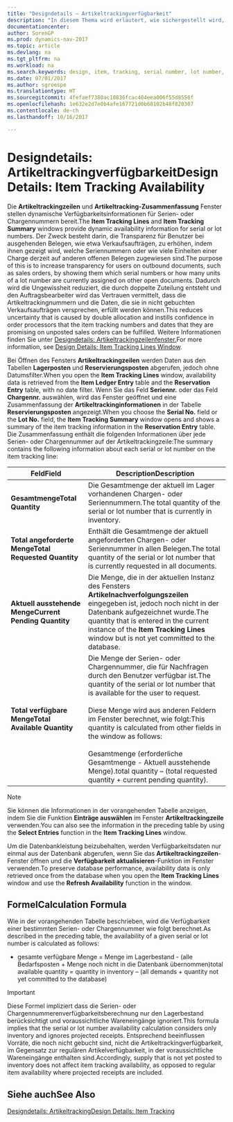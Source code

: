 ```yaml
---
title: "Designdetails – Artikeltrackingverfügbarkeit"
description: "In diesem Thema wird erläutert, wie sichergestellt wird, dass die Mitarbeiter, die Prozessaufträge auf Verfügbarkeit der Serien- oder Chargennummern prüfen, sich auf die Informationen verlassen können."
documentationcenter: 
author: SorenGP
ms.prod: dynamics-nav-2017
ms.topic: article
ms.devlang: na
ms.tgt_pltfrm: na
ms.workload: na
ms.search.keywords: design, item, tracking, serial number, lot number, outbound documents
ms.date: 07/01/2017
ms.author: sgroespe
ms.translationtype: HT
ms.sourcegitcommit: 4fefaef7380ac10836fcac404eea006f55d8556f
ms.openlocfilehash: 1e632e2d7e0b4afe167721d0b68102b48f820307
ms.contentlocale: de-ch
ms.lasthandoff: 10/16/2017

---
```

# <a name="design-details-item-tracking-availability"></a><span data-ttu-id="44fbc-103">Designdetails: Artikeltrackingverfügbarkeit</span><span class="sxs-lookup"><span data-stu-id="44fbc-103">Design Details: Item Tracking Availability</span></span>
<span data-ttu-id="44fbc-104">Die **Artikeltrackingzeilen** und **Artikeltracking-Zusammenfassung** Fenster stellen dynamische Verfügbarkeitsinformationen für Serien- oder Chargennummern bereit.</span><span class="sxs-lookup"><span data-stu-id="44fbc-104">The **Item Tracking Lines** and **Item Tracking Summary** windows provide dynamic availability information for serial or lot numbers.</span></span> <span data-ttu-id="44fbc-105">Der Zweck besteht darin, die Transparenz für Benutzer bei ausgehenden Belegen, wie etwa Verkaufsaufträgen, zu erhöhen, indem ihnen gezeigt wird, welche Seriennummern oder wie viele Einheiten einer Charge derzeit auf anderen offenen Belegen zugewiesen sind.</span><span class="sxs-lookup"><span data-stu-id="44fbc-105">The purpose of this is to increase transparency for users on outbound documents, such as sales orders, by showing them which serial numbers or how many units of a lot number are currently assigned on other open documents.</span></span> <span data-ttu-id="44fbc-106">Dadurch wird die Ungewissheit reduziert, die durch doppelte Zuteilung entsteht und den Auftragsbearbeiter wird das Vertrauen vermittelt, dass die Artikeltrackingnummern und die Daten, die sie in nicht gebuchten Verkaufsaufträgen versprechen, erfüllt werden können.</span><span class="sxs-lookup"><span data-stu-id="44fbc-106">This reduces uncertainty that is caused by double allocation and instills confidence in order processors that the item tracking numbers and dates that they are promising on unposted sales orders can be fulfilled.</span></span> <span data-ttu-id="44fbc-107">Weitere Informationen finden Sie unter [Designdetails: Artikeltrackingzeilenfenster.](design-details-item-tracking-lines-window.md)</span><span class="sxs-lookup"><span data-stu-id="44fbc-107">For more information, see [Design Details: Item Tracking Lines Window](design-details-item-tracking-lines-window.md).</span></span>  
  
<span data-ttu-id="44fbc-108">Bei Öffnen des Fensters **Artikeltrackingzeilen** werden Daten aus den Tabellen **Lagerposten** und **Reservierungsposten** abgerufen, jedoch ohne Datumsfilter.</span><span class="sxs-lookup"><span data-stu-id="44fbc-108">When you open the **Item Tracking Lines** window, availability data is retrieved from the **Item Ledger Entry** table and the **Reservation Entry** table, with no date filter.</span></span> <span data-ttu-id="44fbc-109">Wenn Sie das Feld **Seriennr.** oder das Feld **Chargennr.** auswählen, wird das Fenster geöffnet und eine Zusammenfassung der **Artikeltrackinginformationen** in der Tabelle **Reservierungsposten** angezeigt.</span><span class="sxs-lookup"><span data-stu-id="44fbc-109">When you choose the **Serial No.** field or the **Lot No.** field, the **Item Tracking Summary** window opens and shows a summary of the item tracking information in the **Reservation Entry** table.</span></span> <span data-ttu-id="44fbc-110">Die Zusammenfassung enthält die folgenden Informationen über jede Serien- oder Chargennummer auf der Artikeltrackingzeile:</span><span class="sxs-lookup"><span data-stu-id="44fbc-110">The summary contains the following information about each serial or lot number on the item tracking line:</span></span>  
  
|<span data-ttu-id="44fbc-111">Feld</span><span class="sxs-lookup"><span data-stu-id="44fbc-111">Field</span></span>|<span data-ttu-id="44fbc-112">Description</span><span class="sxs-lookup"><span data-stu-id="44fbc-112">Description</span></span>|  
|---------------------------------|---------------------------------------|  
|<span data-ttu-id="44fbc-113">**Gesamtmenge**</span><span class="sxs-lookup"><span data-stu-id="44fbc-113">**Total Quantity**</span></span>|<span data-ttu-id="44fbc-114">Die Gesamtmenge der aktuell im Lager vorhandenen Chargen- oder Seriennummern.</span><span class="sxs-lookup"><span data-stu-id="44fbc-114">The total quantity of the serial or lot number that is currently in inventory.</span></span>|  
|<span data-ttu-id="44fbc-115">**Total angeforderte Menge**</span><span class="sxs-lookup"><span data-stu-id="44fbc-115">**Total Requested Quantity**</span></span>|<span data-ttu-id="44fbc-116">Enthält die Gesamtmenge der aktuell angeforderten Chargen- oder Seriennummer in allen Belegen.</span><span class="sxs-lookup"><span data-stu-id="44fbc-116">The total quantity of the serial or lot number that is currently requested in all documents.</span></span>|  
|<span data-ttu-id="44fbc-117">**Aktuell ausstehende Menge**</span><span class="sxs-lookup"><span data-stu-id="44fbc-117">**Current Pending Quantity**</span></span>|<span data-ttu-id="44fbc-118">Die Menge, die in der aktuellen Instanz des Fensters **Artikelnachverfolgungszeilen** eingegeben ist, jedoch noch nicht in der Datenbank aufgezeichnet wurde.</span><span class="sxs-lookup"><span data-stu-id="44fbc-118">The quantity that is entered in the current instance of the **Item Tracking Lines** window but is not yet committed to the database.</span></span>|  
|<span data-ttu-id="44fbc-119">**Total verfügbare Menge**</span><span class="sxs-lookup"><span data-stu-id="44fbc-119">**Total Available Quantity**</span></span>|<span data-ttu-id="44fbc-120">Die Menge der Serien- oder Chargennummer, die für Nachfragen durch den Benutzer verfügbar ist.</span><span class="sxs-lookup"><span data-stu-id="44fbc-120">The quantity of the serial or lot number that is available for the user to request.</span></span><br /><br /> <span data-ttu-id="44fbc-121">Diese Menge wird aus anderen Feldern im Fenster berechnet, wie folgt:</span><span class="sxs-lookup"><span data-stu-id="44fbc-121">This quantity is calculated from other fields in the window as follows:</span></span><br /><br /> <span data-ttu-id="44fbc-122">Gesamtmenge (erforderliche Gesamtmenge - Aktuell ausstehende Menge).</span><span class="sxs-lookup"><span data-stu-id="44fbc-122">total quantity – (total requested quantity + current pending quantity).</span></span>|  
  
> [!NOTE]  
>  <span data-ttu-id="44fbc-123">Sie können die Informationen in der vorangehenden Tabelle anzeigen, indem Sie die Funktion **Einträge auswählen** im Fenster **Artikeltrackingzeile** verwenden.</span><span class="sxs-lookup"><span data-stu-id="44fbc-123">You can also see the information in the preceding table by using the **Select Entries** function in the **Item Tracking Lines** window.</span></span>  
  
<span data-ttu-id="44fbc-124">Um die Datenbankleistung beizubehalten, werden Verfügbarkeitsdaten nur einmal aus der Datenbank abgerufen, wenn Sie das **Artikeltrackingzeilen**-Fenster öffnen und die **Verfügbarkeit aktualisieren**-Funktion im Fenster verwenden.</span><span class="sxs-lookup"><span data-stu-id="44fbc-124">To preserve database performance, availability data is only retrieved once from the database when you open the **Item Tracking Lines** window and use the **Refresh Availability** function in the window.</span></span>  
  
## <a name="calculation-formula"></a><span data-ttu-id="44fbc-125">Formel</span><span class="sxs-lookup"><span data-stu-id="44fbc-125">Calculation Formula</span></span>  
<span data-ttu-id="44fbc-126">Wie in der vorangehenden Tabelle beschrieben, wird die Verfügbarkeit einer bestimmten Serien- oder Chargennummer wie folgt berechnet.</span><span class="sxs-lookup"><span data-stu-id="44fbc-126">As described in the preceding table, the availability of a given serial or lot number is calculated as follows:</span></span>  
  
* <span data-ttu-id="44fbc-127">gesamte verfügbare Menge = Menge im Lagerbestand - (alle Bedarfsposten + Menge noch nicht in die Datenbank übernommen)</span><span class="sxs-lookup"><span data-stu-id="44fbc-127">total available quantity = quantity in inventory – (all demands + quantity not yet committed to the database)</span></span>  
  
> [!IMPORTANT]  
>  <span data-ttu-id="44fbc-128">Diese Formel impliziert dass die Serien- oder Chargennummerenverfügbarkeitsberechnung nur den Lagerbestand berücksichtigt und voraussichtliche Wareneingänge ignoriert.</span><span class="sxs-lookup"><span data-stu-id="44fbc-128">This formula implies that the serial or lot number availability calculation considers only inventory and ignores projected receipts.</span></span> <span data-ttu-id="44fbc-129">Entsprechend beeinflussen Vorräte, die noch nicht gebucht sind, nicht die Artikeltrackingverfügbarkeit, im Gegensatz zur regulären Artikelverfügbarkeit, in der voraussichtliche Wareneingänge enthalten sind.</span><span class="sxs-lookup"><span data-stu-id="44fbc-129">Accordingly, supply that is not yet posted to inventory does not affect item tracking availability, as opposed to regular item availability where projected receipts are included.</span></span>  
  
## <a name="see-also"></a><span data-ttu-id="44fbc-130">Siehe auch</span><span class="sxs-lookup"><span data-stu-id="44fbc-130">See Also</span></span>  
[<span data-ttu-id="44fbc-131">Designdetails: Artikeltracking</span><span class="sxs-lookup"><span data-stu-id="44fbc-131">Design Details: Item Tracking</span></span>](design-details-item-tracking.md)
